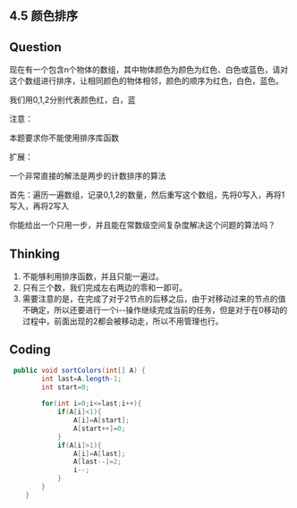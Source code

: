 ## 4.5 颜色排序

## Question

现在有一个包含n个物体的数组，其中物体颜色为颜色为红色、白色或蓝色，请对这个数组进行排序，让相同颜色的物体相邻，颜色的顺序为红色，白色，蓝色。

我们用0,1,2分别代表颜色红，白，蓝

注意：

本题要求你不能使用排序库函数

扩展：

一个非常直接的解法是两步的计数排序的算法

首先：遍历一遍数组，记录0,1,2的数量，然后重写这个数组，先将0写入，再将1写入，再将2写入

你能给出一个只用一步，并且能在常数级空间复杂度解决这个问题的算法吗？

## Thinking

1. 不能够利用排序函数，并且只能一遍过。
2. 只有三个数，我们完成左右两边的零和一即可。
3. 需要注意的是，在完成了对于2节点的后移之后，由于对移动过来的节点的值不确定，所以还要进行一个i--操作继续完成当前的任务，但是对于在0移动的过程中，前面出现的2都会被移动走，所以不用管理也行。

## Coding

```java
 public void sortColors(int[] A) {
        int last=A.length-1;
        int start=0;
       
        for(int i=0;i<=last;i++){
            if(A[i]<1){
                A[i]=A[start];
                A[start++]=0;
            }
            if(A[i]>1){
                A[i]=A[last];
                A[last--]=2;
                i--;
            }
        }
    }
```


